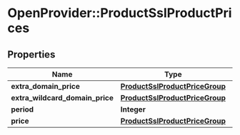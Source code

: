# OpenProvider::ProductSslProductPrices

## Properties
Name | Type | Description | Notes
------------ | ------------- | ------------- | -------------
**extra_domain_price** | [**ProductSslProductPriceGroup**](ProductSslProductPriceGroup.md) |  | [optional] 
**extra_wildcard_domain_price** | [**ProductSslProductPriceGroup**](ProductSslProductPriceGroup.md) |  | [optional] 
**period** | **Integer** |  | [optional] 
**price** | [**ProductSslProductPriceGroup**](ProductSslProductPriceGroup.md) |  | [optional] 

